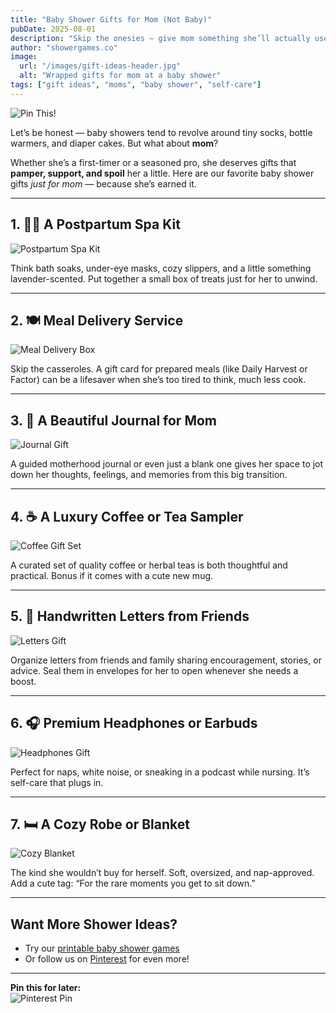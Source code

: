 ```yaml
---
title: "Baby Shower Gifts for Mom (Not Baby)"
pubDate: 2025-08-01
description: "Skip the onesies — give mom something she’ll actually use and love. From comfort to pampering, here are our favorite gift ideas for moms at baby showers."
author: "showergames.co"
image:
  url: "/images/gift-ideas-header.jpg"
  alt: "Wrapped gifts for mom at a baby shower"
tags: ["gift ideas", "moms", "baby shower", "self-care"]
---
```


![Pin This!](/images/gift-ideas-pinterest-pin.jpg)

Let’s be honest — baby showers tend to revolve around tiny socks, bottle warmers, and diaper cakes. But what about **mom**?

Whether she’s a first-timer or a seasoned pro, she deserves gifts that **pamper, support, and spoil** her a little. Here are our favorite baby shower gifts *just for mom* — because she’s earned it.

---

## 1. 💆‍♀️ A Postpartum Spa Kit

![Postpartum Spa Kit](/images/postpartum-spa-kit.jpg)

Think bath soaks, under-eye masks, cozy slippers, and a little something lavender-scented. Put together a small box of treats just for her to unwind.

---

## 2. 🍽️ Meal Delivery Service

![Meal Delivery Box](/images/meal-delivery-box.jpg)

Skip the casseroles. A gift card for prepared meals (like Daily Harvest or Factor) can be a lifesaver when she’s too tired to think, much less cook.

---

## 3. 📔 A Beautiful Journal for Mom

![Journal Gift](/images/mom-journal.jpg)

A guided motherhood journal or even just a blank one gives her space to jot down her thoughts, feelings, and memories from this big transition.

---

## 4. ☕ A Luxury Coffee or Tea Sampler

![Coffee Gift Set](/images/luxury-coffee-set.jpg)

A curated set of quality coffee or herbal teas is both thoughtful and practical. Bonus if it comes with a cute new mug.

---

## 5. 💌 Handwritten Letters from Friends

![Letters Gift](/images/letters-from-friends.jpg)

Organize letters from friends and family sharing encouragement, stories, or advice. Seal them in envelopes for her to open whenever she needs a boost.

---

## 6. 🎧 Premium Headphones or Earbuds

![Headphones Gift](/images/mom-headphones.jpg)

Perfect for naps, white noise, or sneaking in a podcast while nursing. It’s self-care that plugs in.

---

## 7. 🛏️ A Cozy Robe or Blanket

![Cozy Blanket](/images/cozy-mom-blanket.jpg)

The kind she wouldn’t buy for herself. Soft, oversized, and nap-approved. Add a cute tag: “For the rare moments you get to sit down.”

---

## Want More Shower Ideas?

- Try our [printable baby shower games](/games)
- Or follow us on [Pinterest](https://www.pinterest.com/babyshowergamesco/) for even more!

---

**Pin this for later:**  
![Pinterest Pin](/images/gift-ideas-pinterest-pin.jpg)
